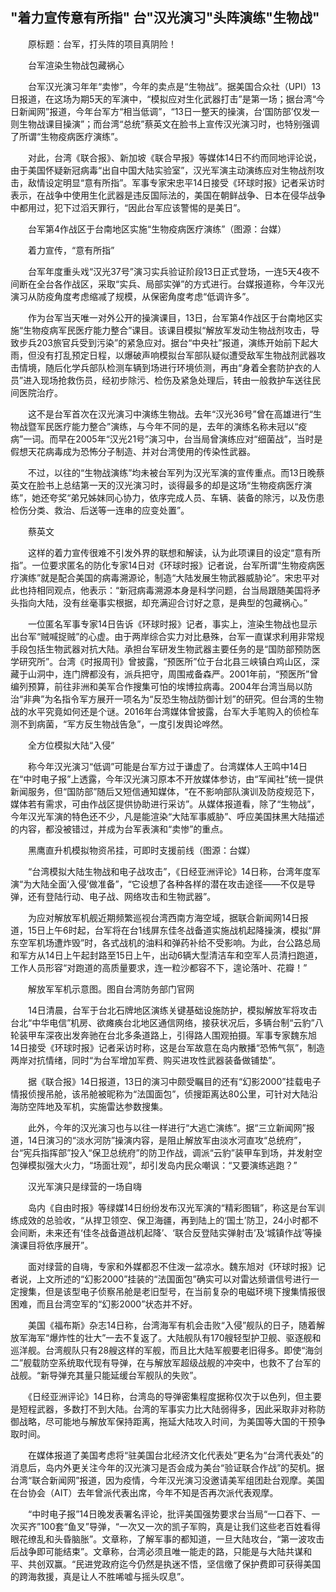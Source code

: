 ## "着力宣传意有所指" 台"汉光演习"头阵演练"生物战"
　　原标题：台军，打头阵的项目真阴险！

　　台军渲染生物战包藏祸心

　　台军汉光演习年年“卖惨”，今年的卖点是“生物战”。据美国合众社（UPI）13日报道，在这场为期5天的军演中，“模拟应对生化武器打击”是第一场；据台湾“今日新闻网”报道，今年台军方“相当低调”，“13日一整天的操演，台‘国防部’仅发一则生物战课目操演”；而台湾“总统”蔡英文在脸书上宣传汉光演习时，也特别强调了所谓“生物疫病医疗演练”。

　　对此，台湾《联合报》、新加坡《联合早报》等媒体14日不约而同地评论说，由于美国怀疑新冠病毒“出自中国大陆实验室”，汉光军演主动演练应对生物战剂攻击，敌情设定明显“意有所指”。军事专家宋忠平14日接受《环球时报》记者采访时表示，在战争中使用生化武器是违反国际法的，美国在朝鲜战争、日本在侵华战争中都用过，犯下过滔天罪行，“因此台军应该警惕的是美日”。

　　台军第4作战区于台南地区实施“生物疫病医疗演练”（图源：台媒）

　　着力宣传，“意有所指”

　　台军年度重头戏“汉光37号”演习实兵验证阶段13日正式登场，一连5天4夜不间断在全台各作战区，采取“实兵、局部实弹”的方式进行。台媒报道称，今年汉光演习从防疫角度考虑缩减了规模，从保密角度考虑“低调许多”。

　　作为台军当天唯一对外公开的操演课目，13日，台军第4作战区于台南地区实施“生物疫病军民医疗能力整合”课目。该课目模拟“解放军发动生物战剂攻击，导致步兵203旅官兵受到污染”的紧急应对。据台“中央社”报道，演练开始前下起大雨，但没有打乱预定日程，以爆破声响模拟台军部队疑似遭受敌军生物战剂武器攻击情境，随后化学兵部队检测车辆到场进行环境侦测，再由“身着全套防护衣的人员”进入现场抢救伤员，经初步除污、检伤及紧急处理后，转由一般救护车送往民间医院治疗。

　　这不是台军首次在汉光演习中演练生物战。去年“汉光36号”曾在高雄进行“生物战暨军民医疗能力整合”演练，与今年不同的是，去年的演练名称未冠以“疫病”一词。而早在2005年“汉光21号”演习中，台当局曾演练应对“细菌战”，当时是假想天花病毒成为恐怖分子制造、并对台湾使用的传染性武器。

　　不过，以往的“生物战演练”均未被台军列为汉光军演的宣传重点。而13日晚蔡英文在脸书上总结第一天的汉光演习时，谈得最多的却是这场“生物疫病医疗演练”，她还夸奖“弟兄姊妹同心协力，依序完成人员、车辆、装备的除污，以及伤患检伤分类、救治、后送等一连串的应变处置”。

　　蔡英文

　　这样的着力宣传很难不引发外界的联想和解读，认为此项课目的设定“意有所指”。一位要求匿名的防化专家14日对《环球时报》记者说，台军所谓“生物疫病医疗演练”就是配合美国的病毒溯源论，制造“大陆发展生物武器威胁论”。宋忠平对此也持相同观点，他表示：“新冠病毒溯源本身是科学问题，台当局跟随美国将矛头指向大陆，没有丝毫事实根据，却充满迎合讨好之意，是典型的包藏祸心。”

　　一位匿名军事专家14日告诉《环球时报》记者，事实上，渲染生物战也显示出台军“贼喊捉贼”的心虚。由于两岸综合实力对比悬殊，台军一直谋求利用非常规手段包括生物武器对抗大陆。承担台军研发生物武器主要任务的是“国防部预防医学研究所”。台湾《时报周刊》曾披露，“预医所”位于台北县三峡镇白鸡山区，深藏于山洞中，连门牌都没有，派兵把守，周围戒备森严。2001年前，“预医所”曾编列预算，前往非洲和美军合作搜集可怕的埃博拉病毒。2004年台湾当局以防治“非典”为名指令军方展开一项名为“反恐生物战防御计划”的研究。但台湾的生物战的水平究竟如何还是个谜。2016年台湾媒体曾披露，台军大手笔购入的侦检车测不到病菌，“军方反生物战告急”，一度引发舆论哗然。

　　全方位模拟大陆“入侵”

　　称今年汉光演习“低调”可能是台军方过于谦虚了。台湾媒体人王鸣中14日在“中时电子报”上透露，今年汉光演习原本不开放媒体参访，由“军闻社”统一提供新闻服务，但“国防部”随后又短信通知媒体，“在不影响部队演训及防疫规范下，媒体若有需求，可由作战区提供协助进行采访”。从媒体报道看，除了“生物战”，今年汉光军演的特色还不少，凡是能渲染“大陆军事威胁”、呼应美国抹黑大陆描述的内容，都没被错过，并成为台军表演和“卖惨”的重点。

　　黑鹰直升机模拟物资吊挂，可即时支援前线（图源：台媒）

　　“台湾模拟大陆生物战和电子战攻击”，《日经亚洲评论》14日称，台湾年度军演“为大陆全面‘入侵’做准备”，“它设想了各种各样的潜在攻击途径——不仅是导弹，还有登陆行动、电子战、网络攻击和生物武器”。

　　为应对解放军机舰近期频繁巡视台湾西南方海空域，据联合新闻网14日报道，15日上午6时起，台军将在台1线屏东佳冬战备道实施战机起降操演，模拟“屏东空军机场遭炸毁”时，各式战机的油料和弹药补给不受影响。为此，台公路总局和军方从14日上午起封路至15日上午，出动6辆大型清洁车和空军人员清扫跑道，工作人员形容“对跑道的高质量要求，连一粒沙都容不下，遑论落叶、花瓣！”

　　解放军军机示意图。图自台湾防务部门官网

　　14日清晨，台军于台北石牌地区演练关键基础设施防护，模拟解放军将攻击台北“中华电信”机房、欲瘫痪台北地区通信网络，接获状况后，多辆台制“云豹”八轮装甲车深夜出发奔驰在台北多条道路上，引得路人围观拍摄。军事专家魏东旭14日接受《环球时报》记者采访时称，这是台军故意在岛内散播“恐怖气氛”，制造两岸对抗情绪，同时“为台军增加军费、购买进攻性武器装备做铺垫”。

　　据《联合报》14日报道，13日的演习中颇受瞩目的还有“幻影2000”挂载电子情报侦搜吊舱，该吊舱被昵称为“法国面包”，侦搜距离达80公里，可针对大陆沿海防空阵地及军机，实施雷达参数搜集。

　　此外，今年的汉光演习也与以往一样进行“大逃亡演练”。据“三立新闻网”报道，14日演习的“淡水河防”操演内容，是阻止解放军由淡水河直攻“总统府”，台“宪兵指挥部”投入“保卫总统府”的防卫作战，调派“云豹”装甲车到场，并发射空包弹模拟强大火力，“场面壮观”，却引发岛内民众嘲讽：“又要演练逃跑？”

　　汉光军演只是绿营的一场自嗨

　　岛内《自由时报》等绿媒14日纷纷发布汉光军演的“精彩图辑”，称这是台军训练成效的总验收，“从捍卫领空、保卫海疆，再到陆上的‘国土’防卫，24小时都不会间断，未来还有‘佳冬战备道战机起降’、‘联合反登陆实弹射击’及‘城镇作战’等操演课目将依序展开”。

　　面对绿营的自嗨，专家和外媒都忍不住泼一盆凉水。魏东旭对《环球时报》记者说，上文所述的“幻影2000”挂装的“法国面包”确实可以对雷达频谱信号进行一定搜集，但是该型电子侦察吊舱是老旧型号，在当前复杂的电磁环境下搜集情报很困难，而且台湾空军的“幻影2000”状态并不好。

　　美国《福布斯》杂志14日称，台湾海军有机会击败“入侵”舰队的日子，随着解放军海军“爆炸性的壮大”一去不复返了。大陆舰队有170艘轻型护卫舰、驱逐舰和巡洋舰。台湾舰队只有28艘这样的军舰，而且比大陆军舰要老旧得多。即使“海剑二”舰载防空系统取代现有导弹，在与解放军超级战舰的冲突中，也救不了台军的战舰。“新导弹充其量只能延缓台军舰队的失败”。

　　《日经亚洲评论》14日称，台湾岛的导弹密集程度据称仅次于以色列，但主要是短程武器，多数打不到大陆。台湾的军事实力比大陆弱得多，因此采取非对称防御战略，尽可能地与解放军保持距离，拖延大陆攻入时间，为美国等大国的干预争取时间。

　　在媒体报道了美国考虑将“驻美国台北经济文化代表处”更名为“台湾代表处”的消息后，岛内外更关注今年的汉光演习是否会成为美台“验证联合作战”的契机。据台湾“联合新闻网”报道，因为疫情，今年汉光演习没邀请美军组团赴台观摩。美国在台协会（AIT）去年曾派代表出席，今年不知是否再次派代表观摩。

　　“中时电子报”14日晚发表署名评论，批评美国强势要求台当局“一口吞下、一次买齐”100套“鱼叉”导弹，“一次又一次的凯子军购，真是让我们这些老百姓看得眼花缭乱和头昏脑胀”。文章称，了解军事的都知道，一旦大陆攻台，“第一波攻击后战争即可能结束”。文章称，台湾必须且唯一能走的路，只能是与大陆共谋和平、共创双赢。“民进党政府迄今仍然是执迷不悟，坚信缴了保护费即可获得美国的跨海救援，真是让人不胜唏嘘与摇头叹息”。



　　 

